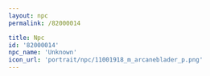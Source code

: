 ```yaml
---
layout: npc
permalink: /82000014

title: Npc
id: '82000014'
npc_name: 'Unknown'
icon_url: 'portrait/npc/11001918_m_arcaneblader_p.png'
---
```

